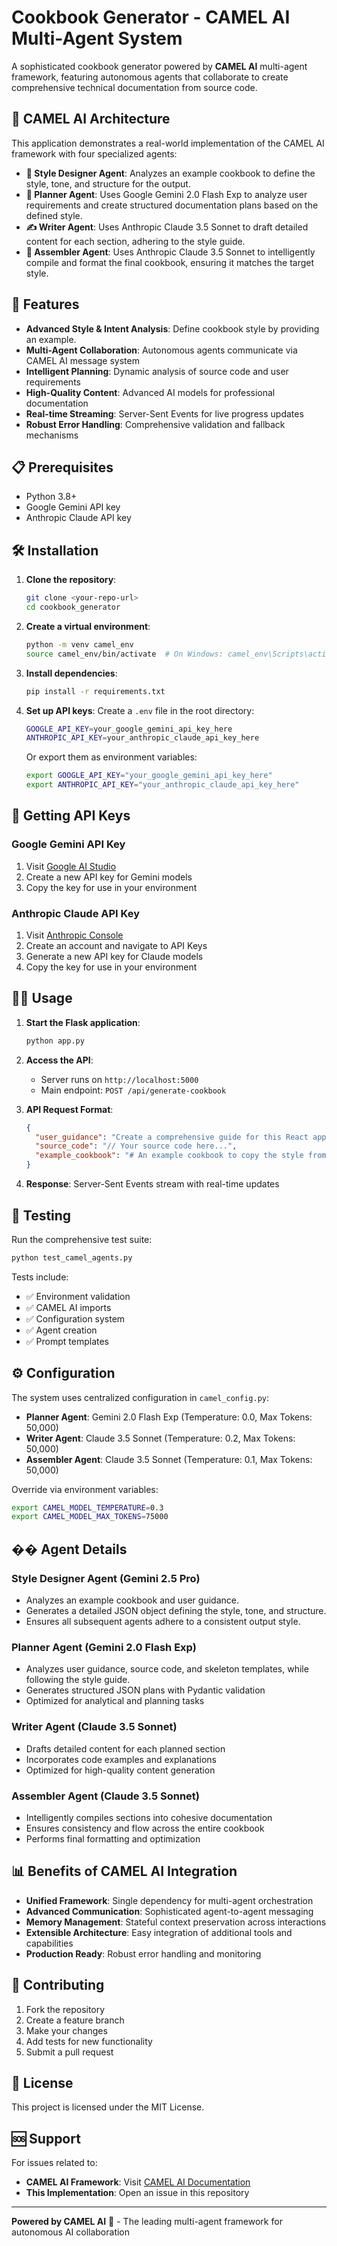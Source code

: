 # Cookbook Generator - CAMEL AI Multi-Agent System

A sophisticated cookbook generator powered by **CAMEL AI** multi-agent framework, featuring autonomous agents that collaborate to create comprehensive technical documentation from source code.

## 🤖 CAMEL AI Architecture

This application demonstrates a real-world implementation of the CAMEL AI framework with four specialized agents:

- **🎨 Style Designer Agent**: Analyzes an example cookbook to define the style, tone, and structure for the output.
- **🧠 Planner Agent**: Uses Google Gemini 2.0 Flash Exp to analyze user requirements and create structured documentation plans based on the defined style.
- **✍️ Writer Agent**: Uses Anthropic Claude 3.5 Sonnet to draft detailed content for each section, adhering to the style guide.  
- **🔧 Assembler Agent**: Uses Anthropic Claude 3.5 Sonnet to intelligently compile and format the final cookbook, ensuring it matches the target style.

## 🚀 Features

- **Advanced Style & Intent Analysis**: Define cookbook style by providing an example.
- **Multi-Agent Collaboration**: Autonomous agents communicate via CAMEL AI message system
- **Intelligent Planning**: Dynamic analysis of source code and user requirements
- **High-Quality Content**: Advanced AI models for professional documentation
- **Real-time Streaming**: Server-Sent Events for live progress updates
- **Robust Error Handling**: Comprehensive validation and fallback mechanisms

## 📋 Prerequisites

- Python 3.8+
- Google Gemini API key
- Anthropic Claude API key

## 🛠️ Installation

1. **Clone the repository**:
   ```bash
   git clone <your-repo-url>
   cd cookbook_generator
   ```

2. **Create a virtual environment**:
   ```bash
   python -m venv camel_env
   source camel_env/bin/activate  # On Windows: camel_env\Scripts\activate
   ```

3. **Install dependencies**:
   ```bash
   pip install -r requirements.txt
   ```

4. **Set up API keys**:
   Create a `.env` file in the root directory:
   ```bash
   GOOGLE_API_KEY=your_google_gemini_api_key_here
   ANTHROPIC_API_KEY=your_anthropic_claude_api_key_here
   ```

   Or export them as environment variables:
   ```bash
   export GOOGLE_API_KEY="your_google_gemini_api_key_here"
   export ANTHROPIC_API_KEY="your_anthropic_claude_api_key_here"
   ```

## 🎯 Getting API Keys

### Google Gemini API Key
1. Visit [Google AI Studio](https://aistudio.google.com/app/apikey)
2. Create a new API key for Gemini models
3. Copy the key for use in your environment

### Anthropic Claude API Key  
1. Visit [Anthropic Console](https://console.anthropic.com/)
2. Create an account and navigate to API Keys
3. Generate a new API key for Claude models
4. Copy the key for use in your environment

## 🏃‍♂️ Usage

1. **Start the Flask application**:
   ```bash
   python app.py
   ```

2. **Access the API**:
   - Server runs on `http://localhost:5000`
   - Main endpoint: `POST /api/generate-cookbook`

3. **API Request Format**:
   ```json
   {
     "user_guidance": "Create a comprehensive guide for this React application",
     "source_code": "// Your source code here...",
     "example_cookbook": "# An example cookbook to copy the style from..."
   }
   ```

4. **Response**: Server-Sent Events stream with real-time updates

## 🧪 Testing

Run the comprehensive test suite:

```bash
python test_camel_agents.py
```

Tests include:
- ✅ Environment validation
- ✅ CAMEL AI imports
- ✅ Configuration system
- ✅ Agent creation
- ✅ Prompt templates

## ⚙️ Configuration

The system uses centralized configuration in `camel_config.py`:

- **Planner Agent**: Gemini 2.0 Flash Exp (Temperature: 0.0, Max Tokens: 50,000)
- **Writer Agent**: Claude 3.5 Sonnet (Temperature: 0.2, Max Tokens: 50,000)  
- **Assembler Agent**: Claude 3.5 Sonnet (Temperature: 0.1, Max Tokens: 50,000)

Override via environment variables:
```bash
export CAMEL_MODEL_TEMPERATURE=0.3
export CAMEL_MODEL_MAX_TOKENS=75000
```

## �� Agent Details

### Style Designer Agent (Gemini 2.5 Pro)
- Analyzes an example cookbook and user guidance.
- Generates a detailed JSON object defining the style, tone, and structure.
- Ensures all subsequent agents adhere to a consistent output style.

### Planner Agent (Gemini 2.0 Flash Exp)
- Analyzes user guidance, source code, and skeleton templates, while following the style guide.
- Generates structured JSON plans with Pydantic validation
- Optimized for analytical and planning tasks

### Writer Agent (Claude 3.5 Sonnet)
- Drafts detailed content for each planned section
- Incorporates code examples and explanations
- Optimized for high-quality content generation

### Assembler Agent (Claude 3.5 Sonnet)  
- Intelligently compiles sections into cohesive documentation
- Ensures consistency and flow across the entire cookbook
- Performs final formatting and optimization

## 📊 Benefits of CAMEL AI Integration

- **Unified Framework**: Single dependency for multi-agent orchestration
- **Advanced Communication**: Sophisticated agent-to-agent messaging
- **Memory Management**: Stateful context preservation across interactions
- **Extensible Architecture**: Easy integration of additional tools and capabilities
- **Production Ready**: Robust error handling and monitoring

## 🤝 Contributing

1. Fork the repository
2. Create a feature branch
3. Make your changes
4. Add tests for new functionality
5. Submit a pull request

## 📄 License

This project is licensed under the MIT License.

## 🆘 Support

For issues related to:
- **CAMEL AI Framework**: Visit [CAMEL AI Documentation](https://docs.camel-ai.org/)
- **This Implementation**: Open an issue in this repository

---

**Powered by CAMEL AI** 🐫 - The leading multi-agent framework for autonomous AI collaboration 